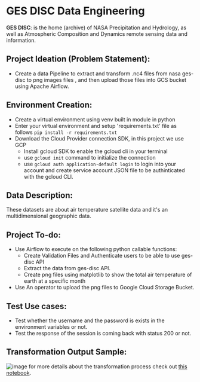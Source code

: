 # GES DISC Data Engineering
**GES DISC**: is the home (archive) of NASA Precipitation and Hydrology, as well as Atmospheric Composition and Dynamics remote sensing data and information.

## Project Ideation (Problem Statement):
- Create a data Pipeline to extract and transform .nc4 files from nasa ges-disc to png images files , and then upload those files into GCS bucket using Apache Airflow.
## Environment Creation:
- Create a virtual environment using venv built in module in python
- Enter your virtual environment and setup 'requirements.txt' file as follows
    `pip install -r requirements.txt`
- Download the Cloud Provider connection SDK, in this project we use GCP
    - Install gcloud SDK to enable the gcloud cli in your terminal
    - use `gcloud init` command to initialize the connection
    - use `gcloud auth application-default login` to login into your account and create service account JSON file to be authinticated with the gcloud CLI.

## Data Description:
These datasets are about air temperature satellite data and it's an multidimensional geographic data.
## Project To-do:
- Use Airflow to execute on the following python callable functions:
    - Create Validation Files and Authenticate users to be able to use ges-disc API
    - Extract the data from ges-disc API.
    - Create png files using matplotlib to show the total air temperature of earth at a specific month
- Use An operator to upload the png files to Google Cloud Storage Bucket.
## Test Use cases:
- Test whether the username and the password is exists in the environment variables or not.
- Test the response of the session is coming back with status 200 or not.
## Transformation Output Sample:

![image](https://user-images.githubusercontent.com/43514480/187806676-e4daa8c4-0d2c-467a-b9a4-b5b31a805b05.png)
for more details about the transformation process check out [this notebook](https://github.com/pevolution-ahmed/ges-disc-data-engineering/blob/main/GES-DISC%20Nasa%20Temperature%20Analysis.ipynb).
